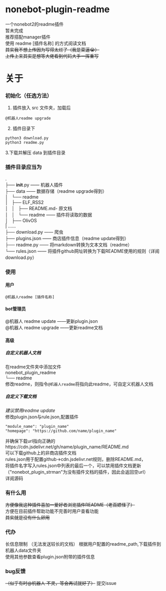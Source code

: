 # nonebot-plugin-readme
一个nonebot2的readme插件  
暂未完成  
推荐搭配manager插件  
使用 readme [插件名称] 的方式阅读文档  
~~其实我不想上传因为写得太烂了（我是菜逼😭）  
上传上来其实是想等大佬看到代码大手一挥重写~~  

# 关于
### 初始化（任选方法）
1. 插件放入 src 文件夹，加载后
```
@机器人readme upgrade
```

2. 插件目录下
```
python3 download.py 
python3 readme.py
```
3.下载并解压 data 到插件目录
### 插件目录应当为
.  
├── __init__.py		     —— 机器人插件  
├── data		            —— 数据存储（readme upgrade得到）  
│   └── readme  
│       ├── ELF_RSS2  
│       │   ├── README.md- 原文档  
│       │   └── readme	—— 插件将读取的数据  
│       ├── OlivOS  
|	……  
├── download.py		      —— 爬虫  
├── plugins.json	      —— 商店插件信息（readme update得到）  
├── readme.py		        —— 将markdown转换为文本文档（readme）  
└── rules.json		       —— 将插件github网址转换为下载README使用的规则（详阅download.py） 
### 使用
#### 用户
`@机器人readme [插件名称]`

#### bot管理员
@机器人 readme update	——更新plugin.json  
@机器人 readme upgrade	——更新readme文档  

#### 高级
##### 自定义机器人文档
在readme文件夹中添加文件  
nonebot_plugin_readme  
└── readme  
修改readme，则指令`@机器人readme`将指向此readme，可自定义机器人文档  
##### 自定义下载文档
*建议禁用readme update*  
修改plugin.json与rule.json,配置插件  
```
"module_name": "plugin_name"
"homepage": "https://github.com/name/plugin_name"
``` 
并确保下载url指向正确的https://cdn.jsdelivr.net/gh/name/plugin_name/README.md  
可以下载github上的非商店插件文档  
rules.json用于配置github->cdn.jsdelivr.net规则，删除README.md，  
将插件名字写入rules.json中列表的最后一个，可以禁用插件文档更新  
（"nonebot_plugin_strman"为没有插件文档的插件，因此会返回空url）  
详阅源码  

### 有什么用
~~方便像我这种插件喜加一爱好者浏览插件README（老百嫖怪了）~~  
方便在目前插件帮助功能不完善时用户查看功能  
~~其实就是没有什么卵用~~  

### 代办
长信息限制  （无法发送较长的文档）
根据用户配置的readme_path,下载插件到机器人data文件夹  
使用其他参数查看plugin.json附带的插件信息  
### bug反馈
~~（似乎有时@机器人 不灵，等会再试就好了）~~
提交issue
